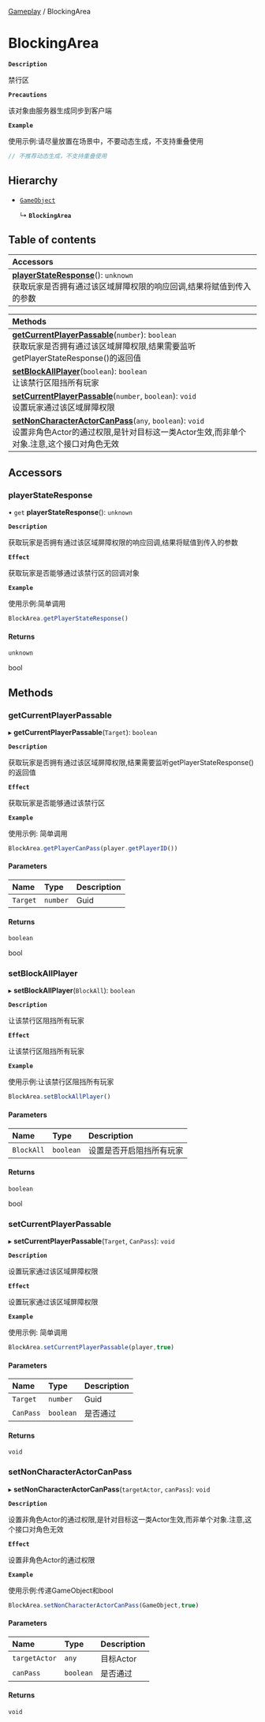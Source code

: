 [Gameplay](../modules/Gameplay.Gameplay.md) / BlockingArea

# BlockingArea <Badge type="tip" text="Class" />

**`Description`**

禁行区

**`Precautions`**

该对象由服务器生成同步到客户端

**`Example`**

使用示例:请尽量放置在场景中，不要动态生成，不支持重叠使用
```ts
// 不推荐动态生成，不支持重叠使用
```

## Hierarchy

- [`GameObject`](Gameplay.GameObject.md)

  ↳ **`BlockingArea`**

## Table of contents

| Accessors |
| :-----|
| **[playerStateResponse](Gameplay.BlockingArea.md#playerstateresponse)**(): `unknown` <br> 获取玩家是否拥有通过该区域屏障权限的响应回调,结果将赋值到传入的参数|

| Methods |
| :-----|
| **[getCurrentPlayerPassable](Gameplay.BlockingArea.md#getcurrentplayerpassable)**(`number`): `boolean` <br> 获取玩家是否拥有通过该区域屏障权限,结果需要监听getPlayerStateResponse()的返回值|
| **[setBlockAllPlayer](Gameplay.BlockingArea.md#setblockallplayer)**(`boolean`): `boolean` <br> 让该禁行区阻挡所有玩家|
| **[setCurrentPlayerPassable](Gameplay.BlockingArea.md#setcurrentplayerpassable)**(`number`, `boolean`): `void` <br> 设置玩家通过该区域屏障权限|
| **[setNonCharacterActorCanPass](Gameplay.BlockingArea.md#setnoncharacteractorcanpass)**(`any`, `boolean`): `void` <br> 设置非角色Actor的通过权限,是针对目标这一类Actor生效,而非单个对象.注意,这个接口对角色无效|

## Accessors

### playerStateResponse

• `get` **playerStateResponse**(): `unknown`

**`Description`**

获取玩家是否拥有通过该区域屏障权限的响应回调,结果将赋值到传入的参数

**`Effect`**

获取玩家是否能够通过该禁行区的回调对象

**`Example`**

使用示例:简单调用
```ts
BlockArea.getPlayerStateResponse()
```

#### Returns

`unknown`

bool


## Methods

### getCurrentPlayerPassable

▸ **getCurrentPlayerPassable**(`Target`): `boolean`

**`Description`**

获取玩家是否拥有通过该区域屏障权限,结果需要监听getPlayerStateResponse()的返回值

**`Effect`**

获取玩家是否能够通过该禁行区

**`Example`**

使用示例: 简单调用
```ts
BlockArea.getPlayerCanPass(player.getPlayerID())
```

#### Parameters

| Name | Type | Description |
| :------ | :------ | :------ |
| `Target` | `number` | Guid |

#### Returns

`boolean`

bool


### setBlockAllPlayer

▸ **setBlockAllPlayer**(`BlockAll`): `boolean`

**`Description`**

让该禁行区阻挡所有玩家

**`Effect`**

让该禁行区阻挡所有玩家

**`Example`**

使用示例:让该禁行区阻挡所有玩家
```ts
BlockArea.setBlockAllPlayer()
```

#### Parameters

| Name | Type | Description |
| :------ | :------ | :------ |
| `BlockAll` | `boolean` | 设置是否开启阻挡所有玩家 |

#### Returns

`boolean`

bool


### setCurrentPlayerPassable

▸ **setCurrentPlayerPassable**(`Target`, `CanPass`): `void`

**`Description`**

设置玩家通过该区域屏障权限

**`Effect`**

设置玩家通过该区域屏障权限

**`Example`**

使用示例: 简单调用
```ts
BlockArea.setCurrentPlayerPassable(player,true)
```

#### Parameters

| Name | Type | Description |
| :------ | :------ | :------ |
| `Target` | `number` | Guid |
| `CanPass` | `boolean` | 是否通过 |

#### Returns

`void`


### setNonCharacterActorCanPass

▸ **setNonCharacterActorCanPass**(`targetActor`, `canPass`): `void`

**`Description`**

设置非角色Actor的通过权限,是针对目标这一类Actor生效,而非单个对象.注意,这个接口对角色无效

**`Effect`**

设置非角色Actor的通过权限

**`Example`**

使用示例:传递GameObject和bool
```ts
BlockArea.setNonCharacterActorCanPass(GameObject,true)
```

#### Parameters

| Name | Type | Description |
| :------ | :------ | :------ |
| `targetActor` | `any` | 目标Actor |
| `canPass` | `boolean` | 是否通过 |

#### Returns

`void`
